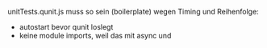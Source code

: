 


unitTests.qunit.js muss so sein (boilerplate) wegen Timing und Reihenfolge:
- autostart bevor qunit loslegt
- keine module imports, weil das mit async und <script> nicht geht
- also sap.ui.getCore() und ein sap.ui.require()

ähnlich für OpaTests